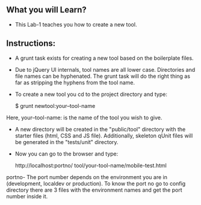 ## What you will Learn?

- This Lab-1 teaches you how to create a new tool.

## Instructions:

- A grunt task exists for creating a new tool based on the boilerplate files.

- Due to jQuery UI internals, tool names are all lower case. Directories and file names can be hyphenated. The grunt task will do the right thing as far as stripping the hyphens from the tool name.

- To create a new tool you cd to the project directory and type:

  $ grunt newtool:your–tool-name

 Here, 
 your–tool-name: is the name of the tool you wish to give.

- A new directory will be created in the "public/tool" directory with the starter files (html, CSS and JS file). Additionally, skeleton qUnit files will be generated in the "tests/unit" directory.

- Now you can go to the browser and type:

  http://localhost:portno/ tool/your-tool-name/mobile-test.html

 portno- The port number depends on the environment you are in (development, localdev or production).  To know the port no go to config directory there are 3 files with the environment names and get the port number inside it.
